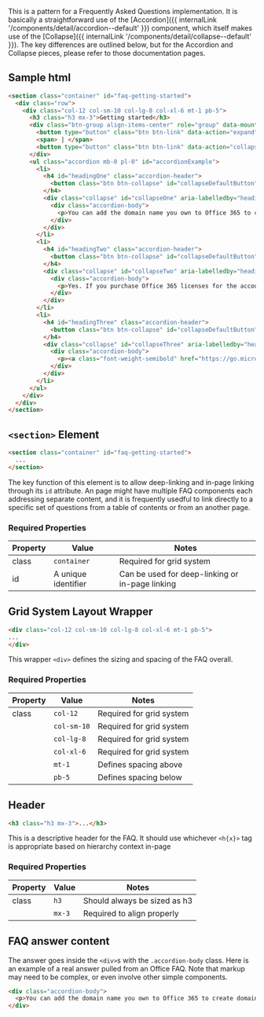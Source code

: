 This is a pattern for a Frequently Asked Questions implementation. It is basically a straightforward use of the [Accordion]({{ internalLink '/components/detail/accordion--default' }}) component, which itself makes use of the [Collapse]({{ internalLink '/components/detail/collapse--default' }}). The key differences are outlined below, but for the Accordion and Collapse pieces, please refer to those documentation pages.

## Sample html

```html
<section class="container" id="faq-getting-started">
  <div class="row">
    <div class="col-12 col-sm-10 col-lg-8 col-xl-6 mt-1 pb-5">
      <h3 class="h3 mx-3">Getting started</h3>
      <div class="btn-group align-items-center" role="group" data-mount="collapse-controls" data-target="#accordionExample">
        <button type="button" class="btn btn-link" data-action="expand" aria-pressed="false">Expand all</button>
        <span> | </span>
        <button type="button" class="btn btn-link" data-action="collapse" aria-pressed="false">Collapse all</button>
      </div>
      <ul class="accordion mb-0 pl-0" id="accordionExample">
        <li>
          <h4 id="headingOne" class="accordion-header">
            <button class="btn btn-collapse" id="collapseDefaultButton" data-target="#collapseOne" aria-expanded="false" aria-controls="collapseOne" data-mount="collapse">Does Office 365 support domain-based email adresses?</button>
          </h4>
          <div class="collapse" id="collapseOne" aria-labelledby="headingOne">
            <div class="accordion-body">
              <p>You can add the domain name you own to Office 365 to create domain-based email addresses. <a class="font-weight-semibold" href="https://go.microsoft.com/fwlink/p/?LinkID=403931">Find your domain registrar or DNS hosting provider</a>.<a class="font-weight-semibold" href="https://go.microsoft.com/fwlink/p/?LinkID=403932">Compare domain management in Office 365 subscriptions</a>.</p>
            </div>
          </div>
        </li>
        <li>
          <h4 id="headingTwo" class="accordion-header">
            <button class="btn btn-collapse" id="collapseDefaultButton" data-target="#collapseTwo" aria-expanded="false" aria-controls="collapseTwo" data-mount="collapse">Can I convert my trial to a paid subscription and retain all my settings and files?</button>
          </h4>
          <div class="collapse" id="collapseTwo" aria-labelledby="headingTwo">
            <div class="accordion-body">
              <p>Yes. If you purchase Office 365 licenses for the accounts you create during your free trial, the information and configuration for these users&#x27; accounts will remain intact. Once your free trial expires, you will have an additional 30 days to purchase Office 365 before your account information is erased. Once your trial account information has been erased, it cannot be retrieved.</p>
            </div>
          </div>
        </li>
        <li>
          <h4 id="headingThree" class="accordion-header">
            <button class="btn btn-collapse" id="collapseDefaultButton" data-target="#collapseThree" aria-expanded="false" aria-controls="collapseThree" data-mount="collapse">How do I set up my Office 365 services?</button>
          </h4>
          <div class="collapse" id="collapseThree" aria-labelledby="headingThree">
            <div class="accordion-body">
              <p><a class="font-weight-semibold" href="https://go.microsoft.com/fwlink/p/?LinkId=518813">Office 365 Setup</a> provides step-by-step guidance. In just a few quick steps you can sign up for Office 365, set up your organization's domain name and add user accounts, install Office, and move your existing email to Office 365.</p>
            </div>
          </div>
        </li>
      </ul>
    </div>
  </div>
</section>
```

## `<section>` Element

```html
<section class="container" id="faq-getting-started">
  ...
</section>
```

The key function of this element is to allow deep-linking and in-page linking through its `id` attribute. An page might have multiple FAQ components each addressing separate content, and it is frequently usedful to link directly to a specific set of questions from a table of contents or from an another page.

### Required Properties

| Property        | Value                 | Notes |
|-----------------|-----------------------|-------------|
| class           | `container`           | Required for grid system |
| id              | A unique identifier   | Can be used for deep-linking or in-page linking |


## Grid System Layout Wrapper

```html
<div class="col-12 col-sm-10 col-lg-8 col-xl-6 mt-1 pb-5">
...
</div>
```

This wrapper `<div>` defines the sizing and spacing of the FAQ overall.

### Required Properties

| Property        | Value                 | Notes                    |
|-----------------|-----------------------|--------------------------|
| class           | `col-12`              | Required for grid system |
|                 | `col-sm-10`           | Required for grid system |
|                 | `col-lg-8`            | Required for grid system |
|                 | `col-xl-6`            | Required for grid system |
|                 | `mt-1`                | Defines spacing above    |
|                 | `pb-5`                | Defines spacing below    |

## Header

```html
<h3 class="h3 mx-3">...</h3>
```

This is a descriptive header for the FAQ. It should use whichever `<h{x}>` tag is appropriate based on hierarchy context in-page

### Required Properties

| Property        | Value                 | Notes                        |
|-----------------|-----------------------|------------------------------|
| class           | `h3`                  | Should always be sized as h3 |
|                 | `mx-3`                | Required to align properly   |

## FAQ answer content

The answer goes inside the `<div>`s with the `.accordion-body` class. Here is an example of a real answer pulled from an Office FAQ. Note that markup may need to be complex, or even involve other simple components.

```html
<div class="accordion-body">
  <p>You can add the domain name you own to Office 365 to create domain-based email addresses. <a class="font-weight-semibold" href="https://go.microsoft.com/fwlink/p/?LinkID=403931">Find your domain registrar or DNS hosting provider</a>.<a class="font-weight-semibold" href="https://go.microsoft.com/fwlink/p/?LinkID=403932">Compare domain management in Office 365 subscriptions</a>.</p>
</div>
```
